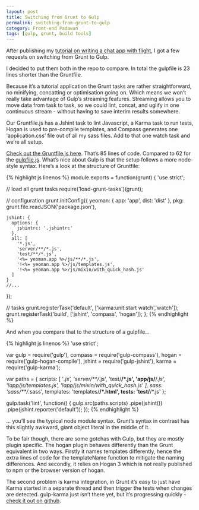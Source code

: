 ```yaml
---
layout: post
title: Switching from Grunt to Gulp
permalink: switching-from-grunt-to-gulp
category: Front-end Padawan
tags: [gulp, grunt, build tools]
---
```


After publishing my [tutorial on writing a chat app with flight](http://blog.stefanritter.com/post/81767869139/building-a-chat-app-with-flight-part-1-boarding), I got a few requests on switching from Grunt to Gulp.

I decided to put them both in the repo to compare. In total the gulpfile is 23 lines shorter than the Gruntfile.

Because it’s a tutorial application the Grunt tasks are rather straightforward, no minifying, concatting or optimisation going on. Which means we won’t really take advantage of Gulp’s streaming features. Streaming allows you to move data from task to task, so we could lint, concat, and uglify in one continuous stream - without having to save interim results somewhere.

Our Gruntfile.js has a Jshint task to lint Javascript, a Karma task to run tests, Hogan is used to pre-compile templates, and Compass generates one ‘application.css’ file out of all my sass files. Add to that one watch task and we’re all setup.

[Check out the Gruntfile.js here](https://github.com/stefanRitter/flight-chat/blob/master/Gruntfile.js). That’s 85 lines of code. Compared to 62 for the [gulpfile.js](https://github.com/stefanRitter/flight-chat/blob/master/gulpfile.js). What’s nice about Gulp is that the setup follows a more node-style syntax. Here’s a look at the structure of Gruntfile:

{% highlight js linenos %}
module.exports = function(grunt) {
  'use strict';

  // load all grunt tasks
  require('load-grunt-tasks')(grunt);

  // configuration
  grunt.initConfig({
    yeoman: {
      app: 'app',
      dist: 'dist'
    },
    pkg: grunt.file.readJSON('package.json'),

    jshint: {
      options: {
        jshintrc: '.jshintrc'
      },
      all: [
        '*.js',
        'server/**/*.js',
        'test/**/*.js',
        '<%= yeoman.app %>/js/**/*.js',
        '!<%= yeoman.app %>/js/templates.js',
        '!<%= yeoman.app %>/js/mixin/with_quick_hash.js'
      ]
    }
    //...
  });

  // tasks
  grunt.registerTask('default', ['karma:unit:start watch','watch']);
  grunt.registerTask('build', ['jshint', 'compass', 'hogan']);
};
{% endhighlight %}

And when you compare that to the structure of a gulpfile…

{% highlight js linenos %}
'use strict';

var gulp = require('gulp'),
    compass = require('gulp-compass'),
    hogan = require('gulp-hogan-compile'),
    jshint = require('gulp-jshint'),
    karma = require('gulp-karma');

var paths = {
  scripts: [
    '*.js',
    'server/**/*.js',
    'test/**/*.js',
    'app/js/**/*.js',
    '!app/js/templates.js',
    '!app/js/mixin/with_quick_hash.js'
  ],
  sass: 'sass/**/*.sass',
  templates: 'templates/**/*.html',
  tests: 'test/**/*.js'
};

gulp.task('lint', function() {
  gulp.src(paths.scripts)
    .pipe(jshint())
    .pipe(jshint.reporter('default'));
});
{% endhighlight %}

… you’ll see the typical node module syntax. Grunt’s syntax in contrast has this slightly awkward, giant object literal in the middle of it.

To be fair though, there are some gotchas with Gulp, but they are mostly plugin specific. The hogan plugin behaves differently than the Grunt equivalent in two ways. Firstly it names templates differently, hence the extra lines of code for the templateName function to mitigate the naming differences. And secondly, it relies on Hogan 3 which is not really published to npm or the browser version of hogan.

The second problem is karma integration, in Grunt it’s easy to just have Karma started in a separate thread and then trigger the tests when changes are detected. gulp-karma just isn’t there yet, but it’s progressing quickly - [check it out on github](https://github.com/lazd/gulp-karma/).
